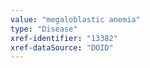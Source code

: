 ```yaml
---
value: "megaloblastic anemia"
type: "Disease"
xref-identifier: "13382"
xref-dataSource: "DOID"
---
```

